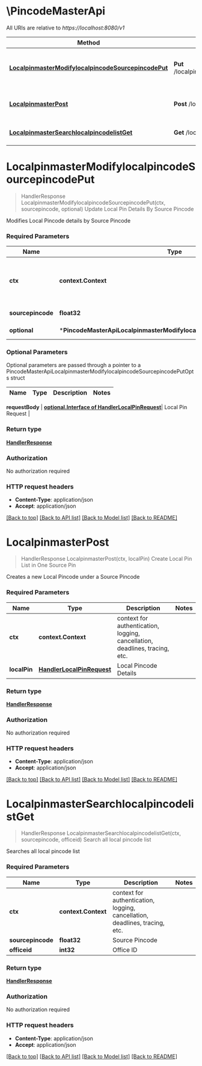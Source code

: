 # \PincodeMasterApi

All URIs are relative to *https://localhost:8080/v1*

Method | HTTP request | Description
------------- | ------------- | -------------
[**LocalpinmasterModifylocalpincodeSourcepincodePut**](PincodeMasterApi.md#LocalpinmasterModifylocalpincodeSourcepincodePut) | **Put** /localpinmaster/modifylocalpincode/{sourcepincode} | Update Local Pin Details By Source Pincode
[**LocalpinmasterPost**](PincodeMasterApi.md#LocalpinmasterPost) | **Post** /localpinmaster/ | Create Local Pin List in One Source Pin
[**LocalpinmasterSearchlocalpincodelistGet**](PincodeMasterApi.md#LocalpinmasterSearchlocalpincodelistGet) | **Get** /localpinmaster/searchlocalpincodelist | Search all local pincode list


# **LocalpinmasterModifylocalpincodeSourcepincodePut**
> HandlerResponse LocalpinmasterModifylocalpincodeSourcepincodePut(ctx, sourcepincode, optional)
Update Local Pin Details By Source Pincode

Modifies Local Pincode details by Source Pincode

### Required Parameters

Name | Type | Description  | Notes
------------- | ------------- | ------------- | -------------
 **ctx** | **context.Context** | context for authentication, logging, cancellation, deadlines, tracing, etc.
  **sourcepincode** | **float32**| Source Pincode | 
 **optional** | ***PincodeMasterApiLocalpinmasterModifylocalpincodeSourcepincodePutOpts** | optional parameters | nil if no parameters

### Optional Parameters
Optional parameters are passed through a pointer to a PincodeMasterApiLocalpinmasterModifylocalpincodeSourcepincodePutOpts struct

Name | Type | Description  | Notes
------------- | ------------- | ------------- | -------------

 **requestBody** | [**optional.Interface of HandlerLocalPinRequest**](HandlerLocalPinRequest.md)| Local Pin Request | 

### Return type

[**HandlerResponse**](handler.Response.md)

### Authorization

No authorization required

### HTTP request headers

 - **Content-Type**: application/json
 - **Accept**: application/json

[[Back to top]](#) [[Back to API list]](../README.md#documentation-for-api-endpoints) [[Back to Model list]](../README.md#documentation-for-models) [[Back to README]](../README.md)

# **LocalpinmasterPost**
> HandlerResponse LocalpinmasterPost(ctx, localPin)
Create Local Pin List in One Source Pin

Creates a new Local Pincode under a Source Pincode

### Required Parameters

Name | Type | Description  | Notes
------------- | ------------- | ------------- | -------------
 **ctx** | **context.Context** | context for authentication, logging, cancellation, deadlines, tracing, etc.
  **localPin** | [**HandlerLocalPinRequest**](HandlerLocalPinRequest.md)| Local Pincode Details | 

### Return type

[**HandlerResponse**](handler.Response.md)

### Authorization

No authorization required

### HTTP request headers

 - **Content-Type**: application/json
 - **Accept**: application/json

[[Back to top]](#) [[Back to API list]](../README.md#documentation-for-api-endpoints) [[Back to Model list]](../README.md#documentation-for-models) [[Back to README]](../README.md)

# **LocalpinmasterSearchlocalpincodelistGet**
> HandlerResponse LocalpinmasterSearchlocalpincodelistGet(ctx, sourcepincode, officeid)
Search all local pincode list

Searches all local pincode list

### Required Parameters

Name | Type | Description  | Notes
------------- | ------------- | ------------- | -------------
 **ctx** | **context.Context** | context for authentication, logging, cancellation, deadlines, tracing, etc.
  **sourcepincode** | **float32**| Source Pincode | 
  **officeid** | **int32**| Office ID | 

### Return type

[**HandlerResponse**](handler.Response.md)

### Authorization

No authorization required

### HTTP request headers

 - **Content-Type**: application/json
 - **Accept**: application/json

[[Back to top]](#) [[Back to API list]](../README.md#documentation-for-api-endpoints) [[Back to Model list]](../README.md#documentation-for-models) [[Back to README]](../README.md)

